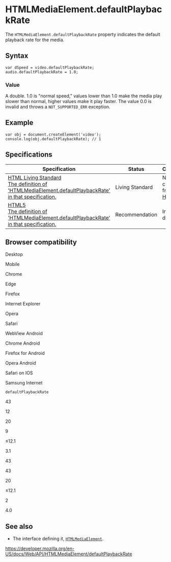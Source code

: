 HTMLMediaElement.defaultPlaybackRate
====================================

The `HTMLMediaElement.defaultPlaybackRate` property indicates the default playback rate for the media.

Syntax
------

    var dSpeed = video.defaultPlaybackRate;
    audio.defaultPlaybackRate = 1.0;

### Value

A double. 1.0 is "normal speed," values lower than 1.0 make the media play slower than normal, higher values make it play faster. The value 0.0 is invalid and throws a `NOT_SUPPORTED_ERR` exception.

Example
-------

    var obj = document.createElement('video');
    console.log(obj.defaultPlaybackRate); // 1

Specifications
--------------

<table><thead><tr class="header"><th>Specification</th><th>Status</th><th>Comment</th></tr></thead><tbody><tr class="odd"><td><a href="https://html.spec.whatwg.org/multipage/#dom-media-defaultplaybackrate">HTML Living Standard<br />
<span class="small">The definition of 'HTMLMediaElement.defaultPlaybackRate' in that specification.</span></a></td><td><span class="spec-living">Living Standard</span></td><td>No change from <a href="https://www.w3.org/TR/html52/">HTML5</a></td></tr><tr class="even"><td><a href="https://www.w3.org/TR/html52/embedded-content-0.html#htmlmediaelement">HTML5<br />
<span class="small">The definition of 'HTMLMediaElement.defaultPlaybackRate' in that specification.</span></a></td><td><span class="spec-rec">Recommendation</span></td><td>Initial definition.</td></tr></tbody></table>

Browser compatibility
---------------------

Desktop

Mobile

Chrome

Edge

Firefox

Internet Explorer

Opera

Safari

WebView Android

Chrome Android

Firefox for Android

Opera Android

Safari on IOS

Samsung Internet

`defaultPlaybackRate`

43

12

20

9

≤12.1

3.1

43

43

20

≤12.1

2

4.0

See also
--------

-   The interface defining it, [`HTMLMediaElement`](../htmlmediaelement).

<a href="https://developer.mozilla.org/en-US/docs/Web/API/HTMLMediaElement/defaultPlaybackRate" class="_attribution-link">https://developer.mozilla.org/en-US/docs/Web/API/HTMLMediaElement/defaultPlaybackRate</a>
